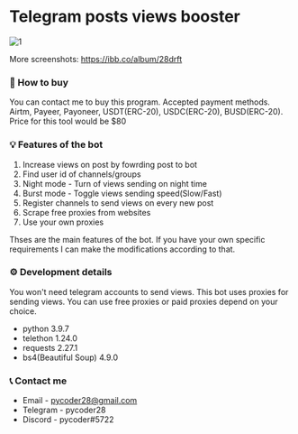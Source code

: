 # Telegram posts views booster

<img src="https://i.ibb.co/DV9rv2F/1.png" alt="1" border="0">

More screenshots: https://ibb.co/album/28drft

### 🛒 How to buy
You can contact me to buy this program. Accepted payment methods. Airtm, Payeer, Payoneer, USDT(ERC-20), USDC(ERC-20), BUSD(ERC-20). Price for this tool would be $80

### 💡 Features of the bot
1. Increase views on post by fowrding post to bot
2. Find user id of channels/groups
3. Night mode - Turn of views sending on night time
4. Burst mode - Toggle views sending speed(Slow/Fast)
5. Register channels to send views on every new post
6. Scrape free proxies from websites
7. Use your own proxies

Thses are the main features of the bot. If you have your own specific requirements I can make the modifications according to that.

### ⚙️ Development details
You won't need telegram accounts to send views. This bot uses proxies for sending views. You can use free proxies or paid proxies depend on your choice.
- python 3.9.7
- telethon 1.24.0
- requests 2.27.1
- bs4(Beautiful Soup) 4.9.0

### 📞 Contact me
* Email - pycoder28@gmail.com
* Telegram - pycoder28
* Discord - pycoder#5722
